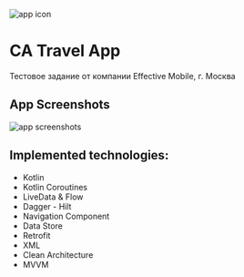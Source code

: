 ![app icon](https://github.com/RUD0MIR/Clean-Architecture-Travel-App/blob/main/app_icon.png?raw=true)



# CA Travel App

Тестовое задание от компании Effective Mobile, г. Москва

## App Screenshots

![app screenshots](https://github.com/RUD0MIR/Clean-Architecture-Travel-App/blob/main/app_screenshots.png?raw=true)


## Implemented technologies:
- Kotlin
- Kotlin Coroutines
- LiveData & Flow
- Dagger - Hilt
- Navigation Component
- Data Store
- Retrofit
- XML
- Clean Architecture
- MVVM
